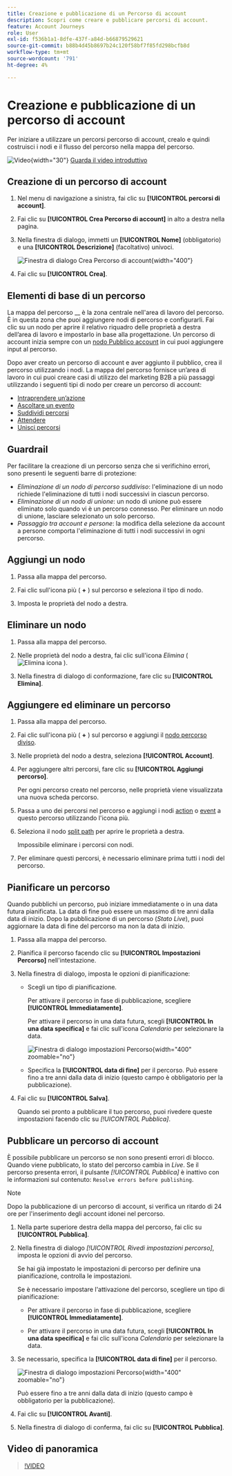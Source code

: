 ```yaml
---
title: Creazione e pubblicazione di un Percorso di account
description: Scopri come creare e pubblicare percorsi di account.
feature: Account Journeys
role: User
exl-id: f536b1a1-8dfe-437f-a84d-b66879529621
source-git-commit: b88b4d45b8697b24c120f58bf7f85fd298bcfb8d
workflow-type: tm+mt
source-wordcount: '791'
ht-degree: 4%

---
```


# Creazione e pubblicazione di un percorso di account

Per iniziare a utilizzare un percorsi percorso di account, crealo e quindi costruisci i nodi e il flusso del percorso nella mappa del percorso.

![Video](../../assets/do-not-localize/icon-video.svg){width="30"} [Guarda il video introduttivo](#overview-video)

## Creazione di un percorso di account

1. Nel menu di navigazione a sinistra, fai clic su **[!UICONTROL percorsi di account]**.

1. Fai clic su **[!UICONTROL Crea Percorso di account]** in alto a destra nella pagina.

1. Nella finestra di dialogo, immetti un **[!UICONTROL Nome]** (obbligatorio) e una **[!UICONTROL Descrizione]** (facoltativo) univoci.

   ![Finestra di dialogo Crea Percorso di account](./assets/account-journey-create-dialog.png){width="400"}

1. Fai clic su **[!UICONTROL Crea]**.

## Elementi di base di un percorso

La mappa del percorso __ è la zona centrale nell&#39;area di lavoro del percorso. È in questa zona che puoi aggiungere nodi di percorso e configurarli. Fai clic su un nodo per aprire il relativo riquadro delle proprietà a destra dell’area di lavoro e impostarlo in base alla progettazione. Un percorso di account inizia sempre con un [nodo Pubblico account](./account-audience-nodes.md) in cui puoi aggiungere input al percorso.

Dopo aver creato un percorso di account e aver aggiunto il pubblico, crea il percorso utilizzando i nodi. La mappa del percorso fornisce un’area di lavoro in cui puoi creare casi di utilizzo del marketing B2B a più passaggi utilizzando i seguenti tipi di nodo per creare un percorso di account:

* [Intraprendere un’azione](./action-nodes.md)
* [Ascoltare un evento](./listen-for-event-nodes.md)
* [Suddividi percorsi](./split-merge-paths-nodes.md)
* [Attendere](./wait-nodes.md)
* [Unisci percorsi](./split-merge-paths-nodes.md)

## Guardrail

Per facilitare la creazione di un percorso senza che si verifichino errori, sono presenti le seguenti barre di protezione:

* _Eliminazione di un nodo di percorso suddiviso_: l&#39;eliminazione di un nodo richiede l&#39;eliminazione di tutti i nodi successivi in ciascun percorso.
* _Eliminazione di un nodo di unione_: un nodo di unione può essere eliminato solo quando vi è un percorso connesso. Per eliminare un nodo di unione, lasciare selezionato un solo percorso.
* _Passaggio tra account e persone_: la modifica della selezione da account a persone comporta l&#39;eliminazione di tutti i nodi successivi in ogni percorso.

## Aggiungi un nodo

1. Passa alla mappa del percorso.

1. Fai clic sull&#39;icona più ( **+** ) sul percorso e seleziona il tipo di nodo.

1. Imposta le proprietà del nodo a destra.

## Eliminare un nodo

1. Passa alla mappa del percorso.

1. Nelle proprietà del nodo a destra, fai clic sull&#39;icona _Elimina_ ( ![Elimina icona](../assets/do-not-localize/icon-delete.svg) ).

1. Nella finestra di dialogo di conformazione, fare clic su **[!UICONTROL Elimina]**.

## Aggiungere ed eliminare un percorso

1. Passa alla mappa del percorso.

1. Fai clic sull&#39;icona più ( **+** ) sul percorso e aggiungi il [nodo percorso diviso](./split-merge-paths-nodes.md#split-paths).

1. Nelle proprietà del nodo a destra, seleziona **[!UICONTROL Account]**.

1. Per aggiungere altri percorsi, fare clic su **[!UICONTROL Aggiungi percorso]**.

   Per ogni percorso creato nel percorso, nelle proprietà viene visualizzata una nuova scheda percorso.

1. Passa a uno dei percorsi nel percorso e aggiungi i nodi [action](./action-nodes.md) o [event](./listen-for-event-nodes.md) a questo percorso utilizzando l&#39;icona più.

1. Seleziona il nodo [split path](./split-merge-paths-nodes.md) per aprire le proprietà a destra.

   Impossibile eliminare i percorsi con nodi.

1. Per eliminare questi percorsi, è necessario eliminare prima tutti i nodi del percorso.

## Pianificare un percorso

Quando pubblichi un percorso, può iniziare immediatamente o in una data futura pianificata. La data di fine può essere un massimo di tre anni dalla data di inizio. Dopo la pubblicazione di un percorso (_Stato Live_), puoi aggiornare la data di fine del percorso ma non la data di inizio.

1. Passa alla mappa del percorso.

1. Pianifica il percorso facendo clic su **[!UICONTROL Impostazioni Percorso]** nell&#39;intestazione.

1. Nella finestra di dialogo, imposta le opzioni di pianificazione:

   * Scegli un tipo di pianificazione.

     Per attivare il percorso in fase di pubblicazione, scegliere **[!UICONTROL Immediatamente]**.

     Per attivare il percorso in una data futura, scegli **[!UICONTROL In una data specifica]** e fai clic sull&#39;icona _Calendario_ per selezionare la data.

     ![Finestra di dialogo impostazioni Percorso](./assets/account-journey-settings-dialog.png){width="400" zoomable="no"}

   * Specifica la **[!UICONTROL data di fine]** per il percorso. Può essere fino a tre anni dalla data di inizio (questo campo è obbligatorio per la pubblicazione).

1. Fai clic su **[!UICONTROL Salva]**.

   Quando sei pronto a pubblicare il tuo percorso, puoi rivedere queste impostazioni facendo clic su _[!UICONTROL Pubblica]_.

## Pubblicare un percorso di account

È possibile pubblicare un percorso se non sono presenti errori di blocco. Quando viene pubblicato, lo stato del percorso cambia in _Live_. Se il percorso presenta errori, il pulsante _[!UICONTROL Pubblica]_ è inattivo con le informazioni sul contenuto: `Resolve errors before publishing`.

>[!NOTE]
>
>Dopo la pubblicazione di un percorso di account, si verifica un ritardo di 24 ore per l&#39;inserimento degli account idonei nel percorso.

1. Nella parte superiore destra della mappa del percorso, fai clic su **[!UICONTROL Pubblica]**.

1. Nella finestra di dialogo _[!UICONTROL Rivedi impostazioni percorso]_, imposta le opzioni di avvio del percorso.

   Se hai già impostato le impostazioni di percorso per definire una pianificazione, controlla le impostazioni.

   Se è necessario impostare l&#39;attivazione del percorso, scegliere un tipo di pianificazione:

   * Per attivare il percorso in fase di pubblicazione, scegliere **[!UICONTROL Immediatamente]**.

   * Per attivare il percorso in una data futura, scegli **[!UICONTROL In una data specifica]** e fai clic sull&#39;icona _Calendario_ per selezionare la data.

1. Se necessario, specifica la **[!UICONTROL data di fine]** per il percorso.

   ![Finestra di dialogo impostazioni Percorso](./assets/journey-publish-dialog.png){width="400" zoomable="no"}

   Può essere fino a tre anni dalla data di inizio (questo campo è obbligatorio per la pubblicazione).

1. Fai clic su **[!UICONTROL Avanti]**.

1. Nella finestra di dialogo di conferma, fai clic su **[!UICONTROL Pubblica]**.

## Video di panoramica

>[!VIDEO](https://video.tv.adobe.com/v/3443227/?learn=on&captions=ita)
